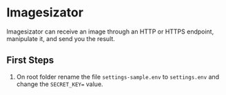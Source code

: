 # Imagesizator
Imagesizator can receive an image through an HTTP or HTTPS endpoint, manipulate it, and send you the result.

## First Steps
1. On root folder rename the file ``settings-sample.env`` to ``settings.env`` and change the ``SECRET_KEY=`` value.
